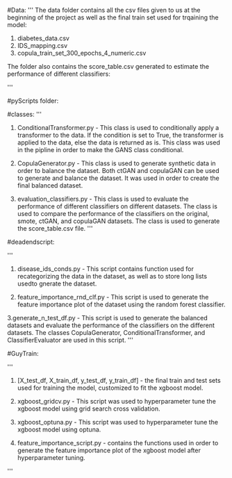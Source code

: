 #Data:
'''
The data folder contains all the csv files given to us at the beginning of the project as well as the final train set used for trqaining the model:
1. diabetes_data.csv
2. IDS_mapping.csv
3. copula_train_set_300_epochs_4_numeric.csv

The folder also contains the score_table.csv generated to estimate the performance of different classifiers:

'''

#pyScripts folder:

#classes:
'''
1. ConditionalTransformer.py - This class is used to conditionally apply a transformer to the data. 
If the condition is set to True, the transformer is applied to the data, else the data is returned as is.
This class was used in the pipline in order to make the GANS class conditional.

2. CopulaGenerator.py - This class is used to generate synthetic data in order to balance the dataset.
Both ctGAN and copulaGAN can be used to generate and balance the dataset.
It was used in order to create the final balanced dataset.

3. evaluation_classifiers.py - This class is used to evaluate the performance of different classifiers on different datasets.
The class is used to compare the performance of the classifiers on the original, smote, ctGAN, and copulaGAN datasets.
The class is used to generate the score_table.csv file.
'''

#deadendscript:

'''
1. disease_ids_conds.py - This script contains function used for recategorizing the data in the dataset, 
as well as to store long lists usedto gnerate the dataset.

2. feature_importance_rnd_clf.py - This script is used to generate the feature importance plot of the dataset using the random forest classifier.

3.generate_n_test_df.py - This script is used to generate the balanced datasets and evaluate the performance of the classifiers on the different datasets.
The classes CopulaGenerator, ConditionalTransformer, and ClassifierEvaluator are used in this script.
'''

#GuyTrain:

'''
1. [X_test_df, X_train_df, y_test_df, y_train_df] - the final train and test sets used for training the model, 
customized to fit the xgboost model.

2. xgboost_gridcv.py - This script was used to hyperparameter tune the xgboost model using grid search cross validation.

3. xgboost_optuna.py - This script was used to hyperparameter tune the xgboost model using optuna.

4. feature_importance_script.py - contains the functions used in order to generate
 the feature importance plot of the xgboost model after hyperparameter tuning.


'''


